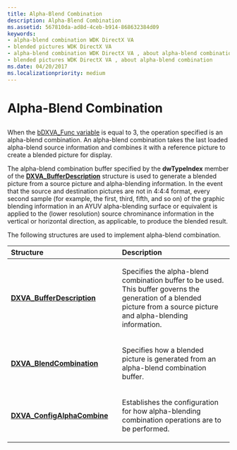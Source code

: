 ```yaml
---
title: Alpha-Blend Combination
description: Alpha-Blend Combination
ms.assetid: 567810da-ad8d-4ceb-b914-868632384d09
keywords:
- alpha-blend combination WDK DirectX VA
- blended pictures WDK DirectX VA
- alpha-blend combination WDK DirectX VA , about alpha-blend combination
- blended pictures WDK DirectX VA , about alpha-blend combination
ms.date: 04/20/2017
ms.localizationpriority: medium
---
```


# Alpha-Blend Combination


## <span id="ddk_alpha_blend_combination_gg"></span><span id="DDK_ALPHA_BLEND_COMBINATION_GG"></span>


When the [bDXVA\_Func variable](bdxva-func-variable.md) is equal to 3, the operation specified is an alpha-blend combination. An alpha-blend combination takes the last loaded alpha-blend source information and combines it with a reference picture to create a blended picture for display.

The alpha-blend combination buffer specified by the **dwTypeIndex** member of the [**DXVA\_BufferDescription**](https://docs.microsoft.com/windows-hardware/drivers/ddi/dxva/ns-dxva-_dxva_bufferdescription) structure is used to generate a blended picture from a source picture and alpha-blending information. In the event that the source and destination pictures are not in 4:4:4 format, every second sample (for example, the first, third, fifth, and so on) of the graphic blending information in an AYUV alpha-blending surface or equivalent is applied to the (lower resolution) source chrominance information in the vertical or horizontal direction, as applicable, to produce the blended result.

The following structures are used to implement alpha-blend combination.

<table>
<colgroup>
<col width="50%" />
<col width="50%" />
</colgroup>
<thead>
<tr class="header">
<th align="left">Structure</th>
<th align="left">Description</th>
</tr>
</thead>
<tbody>
<tr class="odd">
<td align="left"><p><a href="https://docs.microsoft.com/windows-hardware/drivers/ddi/dxva/ns-dxva-_dxva_bufferdescription" data-raw-source="[&lt;strong&gt;DXVA_BufferDescription&lt;/strong&gt;](https://docs.microsoft.com/windows-hardware/drivers/ddi/dxva/ns-dxva-_dxva_bufferdescription)"><strong>DXVA_BufferDescription</strong></a></p></td>
<td align="left"><p>Specifies the alpha-blend combination buffer to be used. This buffer governs the generation of a blended picture from a source picture and alpha-blending information.</p></td>
</tr>
<tr class="even">
<td align="left"><p><a href="https://docs.microsoft.com/windows-hardware/drivers/ddi/dxva/ns-dxva-_dxva_blendcombination" data-raw-source="[&lt;strong&gt;DXVA_BlendCombination&lt;/strong&gt;](https://docs.microsoft.com/windows-hardware/drivers/ddi/dxva/ns-dxva-_dxva_blendcombination)"><strong>DXVA_BlendCombination</strong></a></p></td>
<td align="left"><p>Specifies how a blended picture is generated from an alpha-blend combination buffer.</p></td>
</tr>
<tr class="odd">
<td align="left"><p><a href="https://docs.microsoft.com/windows-hardware/drivers/ddi/dxva/ns-dxva-_dxva_configalphacombine" data-raw-source="[&lt;strong&gt;DXVA_ConfigAlphaCombine&lt;/strong&gt;](https://docs.microsoft.com/windows-hardware/drivers/ddi/dxva/ns-dxva-_dxva_configalphacombine)"><strong>DXVA_ConfigAlphaCombine</strong></a></p></td>
<td align="left"><p>Establishes the configuration for how alpha-blending combination operations are to be performed.</p></td>
</tr>
</tbody>
</table>

 

 

 





